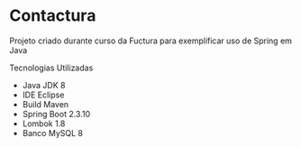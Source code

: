 # Contactura
Projeto criado durante curso da Fuctura para exemplificar uso de Spring em Java

Tecnologias Utilizadas
- Java JDK 8
- IDE Eclipse
- Build Maven
- Spring Boot 2.3.10
- Lombok 1.8
- Banco MySQL 8
